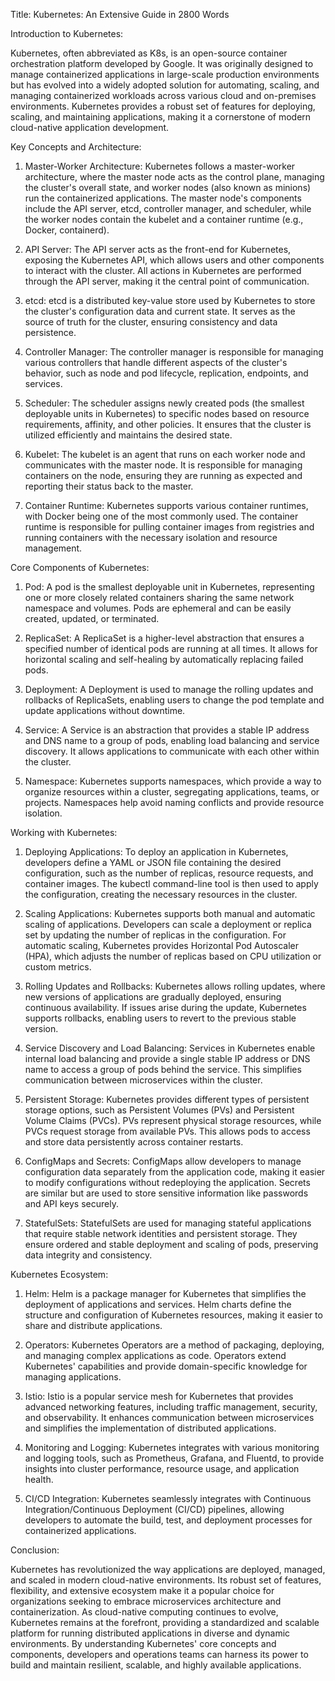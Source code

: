 Title: Kubernetes: An Extensive Guide in 2800 Words

Introduction to Kubernetes:

Kubernetes, often abbreviated as K8s, is an open-source container orchestration platform developed by Google. It was originally designed to manage containerized applications in large-scale production environments but has evolved into a widely adopted solution for automating, scaling, and managing containerized workloads across various cloud and on-premises environments. Kubernetes provides a robust set of features for deploying, scaling, and maintaining applications, making it a cornerstone of modern cloud-native application development.

Key Concepts and Architecture:

1. Master-Worker Architecture:
   Kubernetes follows a master-worker architecture, where the master node acts as the control plane, managing the cluster's overall state, and worker nodes (also known as minions) run the containerized applications. The master node's components include the API server, etcd, controller manager, and scheduler, while the worker nodes contain the kubelet and a container runtime (e.g., Docker, containerd).

2. API Server:
   The API server acts as the front-end for Kubernetes, exposing the Kubernetes API, which allows users and other components to interact with the cluster. All actions in Kubernetes are performed through the API server, making it the central point of communication.

3. etcd:
   etcd is a distributed key-value store used by Kubernetes to store the cluster's configuration data and current state. It serves as the source of truth for the cluster, ensuring consistency and data persistence.

4. Controller Manager:
   The controller manager is responsible for managing various controllers that handle different aspects of the cluster's behavior, such as node and pod lifecycle, replication, endpoints, and services.

5. Scheduler:
   The scheduler assigns newly created pods (the smallest deployable units in Kubernetes) to specific nodes based on resource requirements, affinity, and other policies. It ensures that the cluster is utilized efficiently and maintains the desired state.

6. Kubelet:
   The kubelet is an agent that runs on each worker node and communicates with the master node. It is responsible for managing containers on the node, ensuring they are running as expected and reporting their status back to the master.

7. Container Runtime:
   Kubernetes supports various container runtimes, with Docker being one of the most commonly used. The container runtime is responsible for pulling container images from registries and running containers with the necessary isolation and resource management.

Core Components of Kubernetes:

1. Pod:
   A pod is the smallest deployable unit in Kubernetes, representing one or more closely related containers sharing the same network namespace and volumes. Pods are ephemeral and can be easily created, updated, or terminated.

2. ReplicaSet:
   A ReplicaSet is a higher-level abstraction that ensures a specified number of identical pods are running at all times. It allows for horizontal scaling and self-healing by automatically replacing failed pods.

3. Deployment:
   A Deployment is used to manage the rolling updates and rollbacks of ReplicaSets, enabling users to change the pod template and update applications without downtime.

4. Service:
   A Service is an abstraction that provides a stable IP address and DNS name to a group of pods, enabling load balancing and service discovery. It allows applications to communicate with each other within the cluster.

5. Namespace:
   Kubernetes supports namespaces, which provide a way to organize resources within a cluster, segregating applications, teams, or projects. Namespaces help avoid naming conflicts and provide resource isolation.

Working with Kubernetes:

1. Deploying Applications:
   To deploy an application in Kubernetes, developers define a YAML or JSON file containing the desired configuration, such as the number of replicas, resource requests, and container images. The kubectl command-line tool is then used to apply the configuration, creating the necessary resources in the cluster.

2. Scaling Applications:
   Kubernetes supports both manual and automatic scaling of applications. Developers can scale a deployment or replica set by updating the number of replicas in the configuration. For automatic scaling, Kubernetes provides Horizontal Pod Autoscaler (HPA), which adjusts the number of replicas based on CPU utilization or custom metrics.

3. Rolling Updates and Rollbacks:
   Kubernetes allows rolling updates, where new versions of applications are gradually deployed, ensuring continuous availability. If issues arise during the update, Kubernetes supports rollbacks, enabling users to revert to the previous stable version.

4. Service Discovery and Load Balancing:
   Services in Kubernetes enable internal load balancing and provide a single stable IP address or DNS name to access a group of pods behind the service. This simplifies communication between microservices within the cluster.

5. Persistent Storage:
   Kubernetes provides different types of persistent storage options, such as Persistent Volumes (PVs) and Persistent Volume Claims (PVCs). PVs represent physical storage resources, while PVCs request storage from available PVs. This allows pods to access and store data persistently across container restarts.

6. ConfigMaps and Secrets:
   ConfigMaps allow developers to manage configuration data separately from the application code, making it easier to modify configurations without redeploying the application. Secrets are similar but are used to store sensitive information like passwords and API keys securely.

7. StatefulSets:
   StatefulSets are used for managing stateful applications that require stable network identities and persistent storage. They ensure ordered and stable deployment and scaling of pods, preserving data integrity and consistency.

Kubernetes Ecosystem:

1. Helm:
   Helm is a package manager for Kubernetes that simplifies the deployment of applications and services. Helm charts define the structure and configuration of Kubernetes resources, making it easier to share and distribute applications.

2. Operators:
   Kubernetes Operators are a method of packaging, deploying, and managing complex applications as code. Operators extend Kubernetes' capabilities and provide domain-specific knowledge for managing applications.

3. Istio:
   Istio is a popular service mesh for Kubernetes that provides advanced networking features, including traffic management, security, and observability. It enhances communication between microservices and simplifies the implementation of distributed applications.

4. Monitoring and Logging:
   Kubernetes integrates with various monitoring and logging tools, such as Prometheus, Grafana, and Fluentd, to provide insights into cluster performance, resource usage, and application health.

5. CI/CD Integration:
   Kubernetes seamlessly integrates with Continuous Integration/Continuous Deployment (CI/CD) pipelines, allowing developers to automate the build, test, and deployment processes for containerized applications.

Conclusion:

Kubernetes has revolutionized the way applications are deployed, managed, and scaled in modern cloud-native environments. Its robust set of features, flexibility, and extensive ecosystem make it a popular choice for organizations seeking to embrace microservices architecture and containerization. As cloud-native computing continues to evolve, Kubernetes remains at the forefront, providing a standardized and scalable platform for running distributed applications in diverse and dynamic environments. By understanding Kubernetes' core concepts and components, developers and operations teams can harness its power to build and maintain resilient, scalable, and highly available applications.
